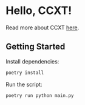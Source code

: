 # Hello, CCXT!

Read more about CCXT [here](https://docs.ccxt.com/en/latest/).

## Getting Started

Install dependencies:

```sh
poetry install
```

Run the script:

```sh
poetry run python main.py
```
